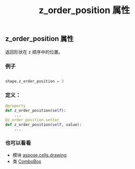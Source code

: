 ﻿---
title: z_order_position 属性
second_title: Aspose.Cells for Python via .NET API 参考资料
description:
type: docs
weight: 1290
url: /zh/python-net/aspose.cells.drawing/combobox/z_order_position/
is_root: false
---
## z_order_position 属性

返回形状在 z 顺序中的位置。

### 例子

```python

shape.z_order_position = 3

```
### 定义：
```python
@property
def z_order_position(self):
    ...
@z_order_position.setter
def z_order_position(self, value):
    ...
```

### 也可以看看
* 模块 [aspose.cells.drawing](../../)
* 类 [ComboBox](/cells/zh/python-net/aspose.cells.drawing/combobox)
